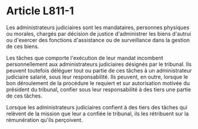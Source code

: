 # Article L811-1

<p>Les administrateurs judiciaires sont les mandataires, personnes physiques ou morales, chargés par décision de justice d'administrer les biens d'autrui ou d'exercer des fonctions d'assistance ou de surveillance dans la gestion de ces biens. </p><p>Les tâches que comporte l'exécution de leur mandat      incombent personnellement aux administrateurs judiciaires désignés par le tribunal. Ils peuvent toutefois déléguer tout ou partie de ces tâches à un administrateur judiciaire salarié, sous leur responsabilité. Ils peuvent, en outre, lorsque le bon déroulement de la procédure le requiert et sur autorisation motivée du président du tribunal, confier sous leur responsabilité à des tiers une partie de ces tâches. </p><p>Lorsque les administrateurs judiciaires confient à des tiers des tâches qui relèvent de la mission que leur a confiée le tribunal, ils les rétribuent sur la rémunération qu'ils perçoivent.</p>